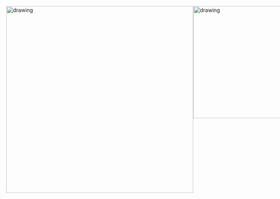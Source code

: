 <div style="display: flex;">
    <img src="https://i.ibb.co/3F5Qzv5/Screenshot-2023-09-22-205314.png" alt="drawing" width="500" height="500" style="object-fit: cover;"/>
    <img src="https://i.ibb.co/XjmHBBv/Screenshot-2023-09-22-205345.png" alt="drawing" width="300"/>
</div>